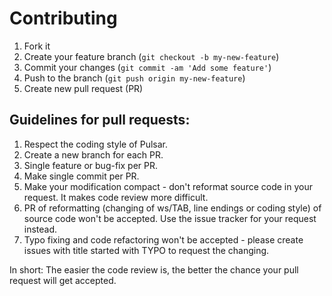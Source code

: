 # Contributing

1. Fork it
2. Create your feature branch (`git checkout -b my-new-feature`)
3. Commit your changes (`git commit -am 'Add some feature'`)
4. Push to the branch (`git push origin my-new-feature`)
5. Create new pull request (PR)

## Guidelines for pull requests:

1. Respect the coding style of Pulsar.
2. Create a new branch for each PR.
3. Single feature or bug-fix per PR.
4. Make single commit per PR.
5. Make your modification compact - don't reformat source code in your request. It makes code review more difficult.
6. PR of reformatting (changing of ws/TAB, line endings or coding style) of source code won't be accepted. Use the issue tracker for your request instead.
7. Typo fixing and code refactoring won't be accepted - please create issues with title started with TYPO to request the changing.

In short: The easier the code review is, the better the chance your pull request will get accepted.
